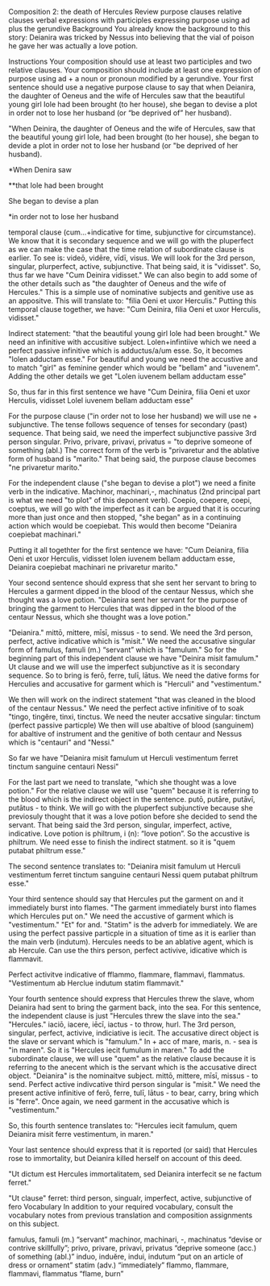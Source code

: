 Composition 2: the death of Hercules
Review
purpose clauses
relative clauses
verbal expressions with participles
expressing purpose using ad plus the gerundive
Background
You already know the background to this story: Deianira was tricked by Nessus into believing that the vial of poison he gave her was actually a love potion.

Instructions
Your composition should use at least two participles and two relative clauses.
Your composition should include at least one expression of purpose using ad + a noun or pronoun modified by a gerundive.
Your first sentence should use a negative purpose clause to say that when Deianira, the daughter of Oeneus and the wife of Hercules saw that the beautiful young girl Iole had been brought (to her house), she began to devise a plot in order not to lose her husband (or “be deprived of” her husband).

"When Deinira, the daughter of Oeneus and the wife of Hercules, saw that the beautiful young girl Iole, had been brought (to her house), she began to devide a plot in order not to lose her husband (or "be deprived of her husband). 

*When Denira saw 

**that Iole had been brought

She began to devise a plan

*in order not to lose her husband

temporal clause (cum...+indicative for time, subjunctive for circumstance). We know that it is secondary sequence and we will go with the pluperfect as we can make the case that the time relation of subordinate clause is earlier. To see is: videō, vidēre, vīdī, visus. We will look for the 3rd person, singular, plurperfect, active, subjunctive. That being said, it is "vidisset". So, thus far we have "Cum Deinira vidisset." We can also begin to add some of the other details such as "the daughter of Oeneus and the wife of Hercules." This is a simple use of nominative subjects and genitive use as an appositve. This will translate to: "filia Oeni et uxor Herculis." Putting this temporal clause together, we have: "Cum Deinira, filia Oeni et uxor Herculis, vidisset." 

Indirect statement: "that the beautiful young girl Iole had been brought." We need an infinitive with accusitive subject. Lolen+infintiive which we need a perfect passive infinitive which is adductus/a/um esse. So, it becomes "lolen adductam esse." For beautiful and young we need the accustive and to match "girl" as feminine gender which would be "bellam" and "iuvenem". Adding the other details we get "Lolen iuvenem bellam adductam esse" 

So, thus far in this first sentence we have "Cum Deinira, filia Oeni et uxor Herculis, vidisset Lolel iuvenem bellam adductam esse"

For the purpose clause ("in order not to lose her husband) we will use ne + subjunctive. The tense follows sequence of tenses for secondary (past) sequence. That being said, we need the imperfect subjunctive passive 3rd person singular. Privo, privare, privavi, privatus = "to deprive someone of something (abl.) The correct form of the verb is "privaretur and the ablative form of husband is "marito." That being said, the purpose clause becomes "ne privaretur marito." 

For the independent clause ("she began to devise a plot") we need a finite verb in the indicative. Machinor, machinari,-, machinatus (2nd principal part is what we need "to plot" of this deponent verb). Coepio, coepere, coepi, coeptus, we will go with the imperfect as it can be argued that it is occuring more than just once and then stopped, "she began" as in a continuing action which would be coepiebat. This would then become "Deianira coepiebat machinari."

Putting it all togethter for the first sentence we have: "Cum Deianira, filia Oeni et uxor Herculis, vidisset Iolen iuvenem bellam adductam esse, Deianira coepiebat machinari ne privaretur marito."





Your second sentence should express that she sent her servant to bring to Hercules a garment dipped in the blood of the centaur Nessus, which she thought was a love potion.
"Deianira sent her servant for the purpose of bringing the garment to Hercules that was dipped in the blood of the centaur Nessus, which she thought was a love potion."

"Deianira." mittō, mittere, mīsī, missus - to send. We need the 3rd person, perfect, active indicative which is "misit." We need the accusative singular form of famulus, famuli (m.) “servant” which is "famulum." So for the beginning part of this independent clause we have "Deinira misit famulum." Ut clause and we will use the imperfect subjunctive as it is secondary sequence. So to bring is ferō, ferre, tulī, lātus.  We need the dative forms for Herculies and accusative for garment which is "Herculi" and "vestimentum."

We then will work on the indirect statement "that was cleaned in the blood of the centaur Nessus." We need the perfect active infinitive of to soak "tingo, tingĕre, tinxi, tinctus. We need the neuter accsative singular: tinctum (perfect passive particple) We then will use abaltive of blood (sanguinem) for abaltive of instrument and the genitive of both centaur and Nessus which is "centauri" and "Nessi." 

So far we have "Deianira misit famulum ut Herculi vestimentum ferret tinctum sanguine centauri Nessi" 

For the last part we need to translate, "which she thought was a love potion." For the relative clause we will use "quem" because it is referring to the blood which is the indirect object in the sentence. putō, putāre, putāvī, putātus - to think. We will go with the pluperfect subjunctive because she previosuly thought that it was a love potion before she decided to send the servant. That being said the 3rd person, singular, imperfect, active, indicative. Love potion is philtrum, i (n): “love potion”. So the accustive is philtrum. We need esse to finish the indirect statment.  so it is "quem putabat philtrum esse." 

The second sentence translates to: "Deianira misit famulum ut Herculi vestimentum ferret tinctum sanguine centauri Nessi quem putabat philtrum esse." 





Your third sentence should say that Hercules put the garment on and it immediately burst into flames.
"The garment immediately burst into flames which Hercules put on."   We need the accustive of garment which is "vestimentum."  "Et" for and. "Statim" is the adverb for immediately. We are using the perfect passive particple in a situation of time as it is earlier than the main verb (indutum). Hercules needs to be an ablative agent, which is ab Hercule. Can use the thirs person, perfect activive, idicative which is flammavit.

Perfect activitve indicative of fflammo, flammare, flammavi, flammatus. "Vestimentum ab Herclue indutum statim flammavit." 



Your fourth sentence should express that Hercules threw the slave, whom Deianira had sent to bring the garment back, into the sea.
For this sentence, the independent clause is just "Hercules threw the slave into the sea." "Hercules." iaciō, iacere, iēcī, iactus - to throw, hurl. The 3rd person, singular, perfect, activive, indiciative is iecit. The accusative direct object is the slave or servant which is "famulum." In + acc of mare, maris, n. - sea is "in maren". So it is "Hercules iecit fumulum in maren." To add the subordinate clause, we will use "quem" as the relative clause because it is referring to the anecent which is the servant which is the accusative direct object. "Deianira" is the nominaitve subject. mittō, mittere, mīsī, missus - to send. Perfect active indivcative third person singular is "misit." We need the present active infinitive of ferō, ferre, tulī, lātus - to bear, carry, bring which is "ferre". Once again, we need garment in the accusative which is "vestimentum."

So, this fourth sentence translates to: "Hercules iecit famulum, quem Deianira misit ferre vestimentum, in maren."




Your last sentence should express that it is reported (or said) that Hercules rose to immortality, but Deianira killed herself on account of this deed.

"Ut dictum est Hercules immortalitatem, sed Deianira interfecit se ne factum ferret."

"Ut clause"
ferret: third person, singualr, imperfect, active, subjunctive of fero
Vocabulary
In addition to your required vocabulary, consult the vocabulary notes from previous translation and composition assignments on this subject.

famulus, famuli (m.) “servant”
machinor, machinari, -, machinatus “devise or contrive skillfully”;
privo, privare, privavi, privatus “deprive someone (acc.) of something (abl.)”
induo, induĕre, indui, indutum “put on an article of dress or ornament”
statim (adv.) “immediately”
flammo, flammare, flammavi, flammatus “flame, burn”
